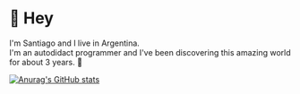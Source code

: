 # 👋 Hey

I'm Santiago and I live in Argentina.\
I'm an autodidact programmer and I've been discovering this amazing world for about 3 years. 💙

[![Anurag's GitHub stats](https://github-readme-stats.vercel.app/api?username=DevSantiMG&show_icons=true&theme=tokyonight&count_private=true)](https://github.com/anuraghazra/github-readme-stats)
